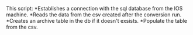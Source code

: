 This script:
*Establishes a connection with the sql database from the IOS machine.
*Reads the data from the csv created after the conversion run.
*Creates an archive table in the db if it doesn't exsists.
*Populate the table from the csv.